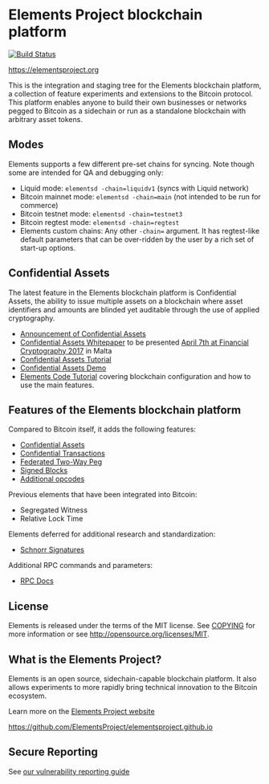 Elements Project blockchain platform
====================================

[![Build Status](https://travis-ci.org/ElementsProject/elements.svg?branch=master)](https://travis-ci.org/ElementsProject/elements)

https://elementsproject.org

This is the integration and staging tree for the Elements blockchain platform,
a collection of feature experiments and extensions to the Bitcoin protocol.
This platform enables anyone to build their own businesses or networks
pegged to Bitcoin as a sidechain or run as a standalone blockchain with arbitrary asset tokens.

Modes
-----

Elements supports a few different pre-set chains for syncing. Note though some are intended for QA and debugging only:

* Liquid mode: `elementsd -chain=liquidv1` (syncs with Liquid network)
* Bitcoin mainnet mode: `elementsd -chain=main` (not intended to be run for commerce)
* Bitcoin testnet mode: `elementsd -chain=testnet3`
* Bitcoin regtest mode: `elementsd -chain=regtest`
* Elements custom chains: Any other `-chain=` argument. It has regtest-like default parameters that can be over-ridden by the user by a rich set of start-up options.

Confidential Assets
----------------
The latest feature in the Elements blockchain platform is Confidential Assets,
the ability to issue multiple assets on a blockchain where asset identifiers
and amounts are blinded yet auditable through the use of applied cryptography.

 * [Announcement of Confidential Assets](https://blockstream.com/2017/04/03/blockstream-releases-elements-confidential-assets.html)
 * [Confidential Assets Whitepaper](https://blockstream.com/bitcoin17-final41.pdf) to be presented [April 7th at Financial Cryptography 2017](http://fc17.ifca.ai/bitcoin/schedule.html) in Malta
 * [Confidential Assets Tutorial](contrib/assets_tutorial/assets_tutorial.py)
 * [Confidential Assets Demo](https://github.com/ElementsProject/confidential-assets-demo)
 * [Elements Code Tutorial](https://elementsproject.org/elements-code-tutorial/overview) covering blockchain configuration and how to use the main features.

Features of the Elements blockchain platform
----------------

Compared to Bitcoin itself, it adds the following features:
 * [Confidential Assets][asset-issuance]
 * [Confidential Transactions][confidential-transactions]
 * [Federated Two-Way Peg][federated-peg]
 * [Signed Blocks][signed-blocks]
 * [Additional opcodes][opcodes]

Previous elements that have been integrated into Bitcoin:
 * Segregated Witness
 * Relative Lock Time

Elements deferred for additional research and standardization:
 * [Schnorr Signatures][schnorr-signatures]

Additional RPC commands and parameters:
* [RPC Docs](https://github.com/ElementsProject/elementsbp-api-reference/blob/master/api.md)

License
-------
Elements is released under the terms of the MIT license. See [COPYING](COPYING) for more
information or see http://opensource.org/licenses/MIT.

[confidential-transactions]: https://elementsproject.org/features/confidential-transactions
[opcodes]: https://elementsproject.org/features/opcodes
[federated-peg]: https://elementsproject.org/features#federatedpeg
[signed-blocks]: https://elementsproject.org/features#signedblocks
[asset-issuance]: https://elementsproject.org/features/issued-assets
[schnorr-signatures]: https://elementsproject.org/features/schnorr-signatures

What is the Elements Project?
-----------------
Elements is an open source, sidechain-capable blockchain platform. It also allows experiments to more rapidly bring technical innovation to the Bitcoin ecosystem.

Learn more on the [Elements Project website](https://elementsproject.org)

https://github.com/ElementsProject/elementsproject.github.io

Secure Reporting
------------------
See [our vulnerability reporting guide](SECURITY.md)

